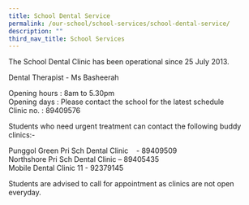 ```yaml
---
title: School Dental Service
permalink: /our-school/school-services/school-dental-service/
description: ""
third_nav_title: School Services
---
```

The School Dental Clinic has been operational since 25 July 2013.

Dental Therapist - Ms Basheerah

Opening hours : 8am to 5.30pm<br>
Opening days : Please contact the school for the latest schedule<br>
Clinic no. : 89409576

Students who need urgent treatment can contact the following buddy clinics:-

Punggol Green Pri Sch Dental Clinic    - 89409509<br>
Northshore Pri Sch Dental Clinic – 89405435<br>
Mobile Dental Clinic 11 - 92379145

Students are advised to call for appointment as clinics are not open everyday.